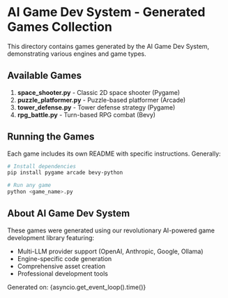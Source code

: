 # AI Game Dev System - Generated Games Collection

This directory contains games generated by the AI Game Dev System, demonstrating various engines and game types.

## Available Games

1. **space_shooter.py** - Classic 2D space shooter (Pygame)
2. **puzzle_platformer.py** - Puzzle-based platformer (Arcade)  
3. **tower_defense.py** - Tower defense strategy (Pygame)
4. **rpg_battle.py** - Turn-based RPG combat (Bevy)

## Running the Games

Each game includes its own README with specific instructions. Generally:

```bash
# Install dependencies
pip install pygame arcade bevy-python

# Run any game
python <game_name>.py
```

## About AI Game Dev System

These games were generated using our revolutionary AI-powered game development library featuring:
- Multi-LLM provider support (OpenAI, Anthropic, Google, Ollama)
- Engine-specific code generation
- Comprehensive asset creation
- Professional development tools

Generated on: {asyncio.get_event_loop().time()}
